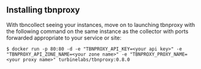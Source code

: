 ## Installing tbnproxy

With tbncollect seeing your instances, move on to launching tbnproxy with the
following command on the same instance as the collector with ports forwarded
appropriate to your service or site:

```console
$ docker run -p 80:80 -d -e "TBNPROXY_API_KEY=<your api key>" -e "TBNPROXY_API_ZONE_NAME=<your zone name>" -e "TBNPROXY_PROXY_NAME=<your proxy name>" turbinelabs/tbnproxy:0.8.0
```

